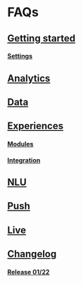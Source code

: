 # FAQs

## [Getting started](loyjoy/loyjoy_in_general.md)

#### [Settings](settings/settings.md)

## [Analytics](analytics/analytics.md)

## [Data]()

## [Experiences](analytics/analytics.md)

#### [Modules](experiences/modules/modules.md)
#### [Integration](/experience/integration.md)

## [NLU](nlu/nlu.md)

## [Push]()

## [Live]()

## [Changelog]()

#### [Release 01/22](22-01-release.md)
